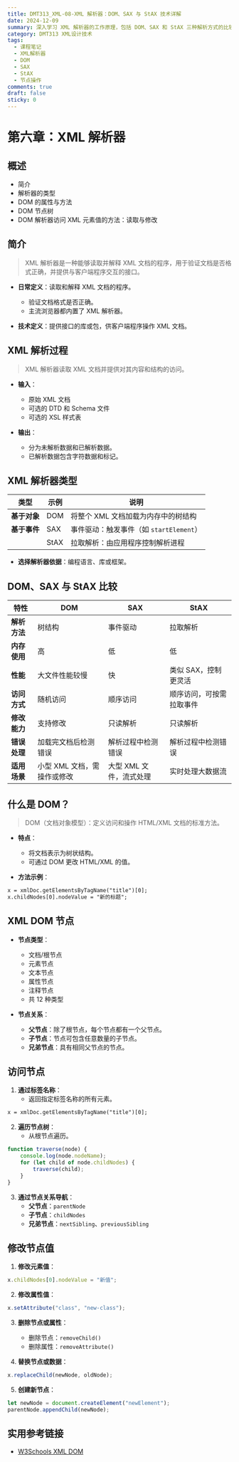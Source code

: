 ```yaml
---
title: DMT313_XML-08-XML 解析器：DOM、SAX 与 StAX 技术详解
date: 2024-12-09
summary: 深入学习 XML 解析器的工作原理，包括 DOM、SAX 和 StAX 三种解析方式的比较，以及 DOM 节点操作和修改方法。
category: DMT313 XML设计技术
tags:
  - 课程笔记
  - XML解析器
  - DOM
  - SAX
  - StAX
  - 节点操作
comments: true
draft: false
sticky: 0
---
```

# 第六章：XML 解析器

## 概述
  - 简介
  - 解析器的类型
  - DOM 的属性与方法
  - DOM 节点树
  - DOM 解析器访问 XML 元素值的方法：读取与修改

## 简介

> XML 解析器是一种能够读取并解释 XML 文档的程序，用于验证文档是否格式正确，并提供与客户端程序交互的接口。

- **日常定义**：读取和解释 XML 文档的程序。
  - 验证文档格式是否正确。
  - 主流浏览器都内置了 XML 解析器。

- **技术定义**：提供接口的库或包，供客户端程序操作 XML 文档。

## XML 解析过程

> XML 解析器读取 XML 文档并提供对其内容和结构的访问。

- **输入**：
  - 原始 XML 文档
  - 可选的 DTD 和 Schema 文件
  - 可选的 XSL 样式表

- **输出**：
  - 分为未解析数据和已解析数据。
  - 已解析数据包含字符数据和标记。

## XML 解析器类型

| 类型        | 示例       | 说明                                         |
|-------------|------------|--------------------------------------------|
| **基于对象** | DOM        | 将整个 XML 文档加载为内存中的树结构           |
| **基于事件** | SAX        | 事件驱动：触发事件（如 `startElement`）     |
|              | StAX       | 拉取解析：由应用程序控制解析进程             |

- **选择解析器依据**：编程语言、库或框架。

## DOM、SAX 与 StAX 比较

| 特性                | DOM                              | SAX                              | StAX                              |
|---------------------|-----------------------------------|-----------------------------------|-----------------------------------|
| **解析方法**        | 树结构                           | 事件驱动                         | 拉取解析                         |
| **内存使用**        | 高                               | 低                               | 低                               |
| **性能**            | 大文件性能较慢                   | 快                               | 类似 SAX，控制更灵活             |
| **访问方式**        | 随机访问                         | 顺序访问                         | 顺序访问，可按需拉取事件         |
| **修改能力**        | 支持修改                         | 只读解析                         | 只读解析                         |
| **错误处理**        | 加载完文档后检测错误             | 解析过程中检测错误               | 解析过程中检测错误               |
| **适用场景**        | 小型 XML 文档，需操作或修改      | 大型 XML 文件，流式处理          | 实时处理大数据流                 |

## 什么是 DOM？

> DOM（文档对象模型）：定义访问和操作 HTML/XML 文档的标准方法。

- **特点**：
  - 将文档表示为树状结构。
  - 可通过 DOM 更改 HTML/XML 的值。

- **方法示例**：
```xml
x = xmlDoc.getElementsByTagName("title")[0];
x.childNodes[0].nodeValue = "新的标题";
```

## XML DOM 节点

- **节点类型**：
  - 文档/根节点
  - 元素节点
  - 文本节点
  - 属性节点
  - 注释节点
  - 共 12 种类型

- **节点关系**：
  - **父节点**：除了根节点，每个节点都有一个父节点。
  - **子节点**：节点可包含任意数量的子节点。
  - **兄弟节点**：具有相同父节点的节点。

## 访问节点

1. **通过标签名称**：
   - 返回指定标签名称的所有元素。
```xml
x = xmlDoc.getElementsByTagName("title")[0];
```

2. **遍历节点树**：
   - 从根节点遍历。
```javascript
function traverse(node) {
    console.log(node.nodeName);
    for (let child of node.childNodes) {
        traverse(child);
    }
}
```

3. **通过节点关系导航**：
   - **父节点**：`parentNode`
   - **子节点**：`childNodes`
   - **兄弟节点**：`nextSibling`、`previousSibling`

## 修改节点值

1. **修改元素值**：
```javascript
x.childNodes[0].nodeValue = "新值";
```

2. **修改属性值**：
```javascript
x.setAttribute("class", "new-class");
```

3. **删除节点或属性**：
   - 删除节点：`removeChild()`
   - 删除属性：`removeAttribute()`

4. **替换节点或数据**：
```javascript
x.replaceChild(newNode, oldNode);
```

5. **创建新节点**：
```javascript
let newNode = document.createElement("newElement");
parentNode.appendChild(newNode);
```

## 实用参考链接

- [W3Schools XML DOM](https://www.w3schools.com/xml/dom_examples.asp)
